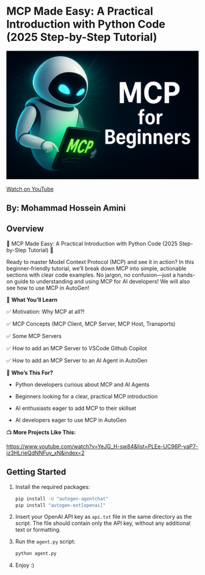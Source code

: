 # MCP Made Easy: A Practical Introduction with Python Code (2025 Step-by-Step Tutorial)

![Video Thumbnail](stuff/image.jpg)

[Watch on YouTube](https://www.youtube.com/watch?v=uDMLtWcYyNU)

## By: Mohammad Hossein Amini

## Overview

🚀 MCP Made Easy: A Practical Introduction with Python Code (2025 Step-by-Step Tutorial) 🚀

Ready to master Model Context Protocol (MCP) and see it in action? In this beginner-friendly tutorial, we’ll break down MCP into simple, actionable sections with clear code examples. No jargon, no confusion—just a hands-on guide to understanding and using MCP for AI developers! We will also see how to use MCP in AutoGen!

🎯 **What You’ll Learn**

✅ Motivation: Why MCP at all?!

✅ MCP Concepts (MCP Client, MCP Server, MCP Host, Transports)

✅ Some MCP Servers

✅ How to add an MCP Server to VSCode Github Copilot

✅ How to add an MCP Server to an AI Agent in AutoGen

👥 **Who’s This For?**

- Python developers curious about MCP and AI Agents

- Beginners looking for a clear, practical MCP introduction

- AI enthusiasts eager to add MCP to their skillset

- AI developers eager to use MCP in AutoGen

📺 **More Projects Like This:**

https://www.youtube.com/watch?v=YeJG_H-sw84&list=PLEe-UC96P-yaP7-jz3HLrieQdNNFuy_xN&index=2

## Getting Started

1. Install the required packages:

   ```bash
   pip install -U "autogen-agentchat"
   pip install "autogen-ext[openai]"

   ```

2. Insert your OpenAI API key as `api.txt` file in the same directory as the script. The file should contain only the API key, without any additional text or formatting.

3. Run the `agent.py` script:

   ```bash
   python agent.py
   ```

4. Enjoy :)
